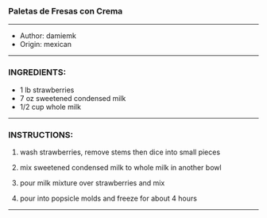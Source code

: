 ### Paletas de Fresas con Crema
---
- Author: damiemk
- Origin: mexican
---
### INGREDIENTS:

- 1 lb strawberries
- 7 oz sweetened condensed milk 
- 1/2 cup whole milk
---
### INSTRUCTIONS:

1. wash strawberries, remove stems then dice into small pieces

2. mix sweetened condensed milk to whole milk in another bowl

3. pour milk mixture over strawberries and mix 

4. pour into popsicle molds and freeze for about 4 hours
---


